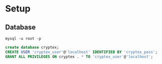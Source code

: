 
# Setup


## Database

`mysql -u root -p`

```sql
create database cryptex;
CREATE USER 'cryptex_user'@'localhost' IDENTIFIED BY 'cryptex_pass';
GRANT ALL PRIVILEGES ON cryptex . * TO 'cryptex_user'@'localhost';
```
